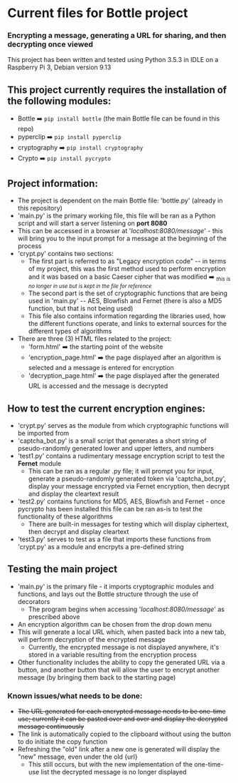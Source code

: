 # Current files for Bottle project

### Encrypting a message, generating a URL for sharing, and then decrypting once viewed

This project has been written and tested using Python 3.5.3 in IDLE on a Raspberry Pi 3, Debian version 9.13

## This project currently requires the installation of the following modules:
  * Bottle :arrow_right: `pip install bottle` (the main Bottle file can be found in this repo)
  * pyperclip :arrow_right: `pip install pyperclip`
  * cryptography :arrow_right: `pip install cryptography` 
  * Crypto :arrow_right: `pip install pycrypto`

## Project information:

* The project is dependent on the main Bottle file: 'bottle.py' (already in this repository)
* 'main.py' is the primary working file, this file will be ran as a Python script and will start a server listening on __port 8080__
* This can be accessed in a browser at '_localhost:8080/message_' - this will bring you to the input prompt for a message at the beginning of the process
* 'crypt.py' contains two sections:
  * The first part is referred to as "Legacy encryption code" -- in terms of my project, this was the first method used to perform encryption and it was based on a basic Caeser cipher that was modified :arrow_right: <sub>_this is no longer in use but is kept in the file for reference_</sub>
  * The second part is the set of cryptographic functions that are being used in 'main.py' -- AES, Blowfish and Fernet (there is also a MD5 function, but that is not being used)
  * This file also contains information regarding the libraries used, how the different functions operate, and links to external sources for the different types of algorithms
* There are three (3) HTML files related to the project:
  * 'form.html' :arrow_right: the starting point of the website
  * 'encryption_page.html' :arrow_right: the page displayed after an algorithm is selected and a message is entered for encryption
  * 'decryption_page.html' :arrow_right: the page displayed after the generated URL is accessed and the message is decrypted

## How to test the current encryption engines:

* 'crypt.py' serves as the module from which cryptographic functions will be imported from
* 'captcha_bot.py' is a small script that generates a short string of pseudo-randomly generated lower and upper letters, and numbers
* 'test1.py' contains a rudimentary message encryption script to test the __Fernet__ module
  * This can be ran as a regular .py file; it will prompt you for input, generate a pseudo-randomly generated token via 'captcha_bot.py', display your message encrypted via Fernet encryption, then decrypt and display the cleartext result
* 'test2.py' contains functions for MD5, AES, Blowfish and Fernet - once pycrypto has been installed this file can be ran as-is to test the functionality of these algorithms
  * There are built-in messages for testing which will display ciphertext, then decrypt and display cleartext
* 'test3.py' serves to test as a file that imports these functions from 'crypt.py' as a module and encrpyts a pre-defined string

## Testing the main project

* 'main.py' is the primary file - it imports cryptographic modules and functions, and lays out the Bottle structure through the use of decorators
  * The program begins when accessing '_localhost:8080/message_' as prescribed above
* An encryption algorithm can be chosen from the drop down menu
* This will generate a local URL which, when pasted back into a new tab, will perform decryption of the encrypted message
  * Currently, the encrypted message is not displayed anywhere, it's stored in a variable resulting from the encryption process
* Other functionality includes the ability to copy the generated URL via a button, and another button that will allow the user to encrypt another message (by bringing them back to the starting page)

### Known issues/what needs to be done:

* ~~The URL generated for each encrypted message needs to be one-time use; currently it can be pasted over and over and display the decrypted message continuously~~
* The link is automatically copied to the clipboard without using the button to do initiate the copy function
* Refreshing the "old" link after a new one is generated will display the "new" message, even under the old {url}
  * This still occurs, but with the new implementation of the one-time-use list the decrypted message is no longer displayed
